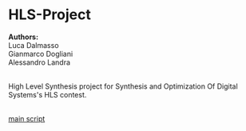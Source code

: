 # HLS-Project

**Authors:**<br>
Luca Dalmasso<br>
Gianmarco Dogliani<br>
Alessandro Landra<br>

<br>
High Level Synthesis project for Synthesis and Optimization Of Digital Systems's HLS contest.
<br>
<br>

[main script](contest2.tcl)
